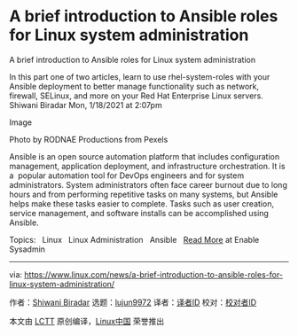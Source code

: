 [#]: collector: (lujun9972)
[#]: translator: ( )
[#]: reviewer: ( )
[#]: publisher: ( )
[#]: url: ( )
[#]: subject: (A brief introduction to Ansible roles for Linux system administration)
[#]: via: (https://www.linux.com/news/a-brief-introduction-to-ansible-roles-for-linux-system-administration/)
[#]: author: (Shiwani Biradar https://www.redhat.com/sysadmin/ansible-system-role)

A brief introduction to Ansible roles for Linux system administration
======

A brief introduction to Ansible roles for Linux system administration

In this part one of two articles, learn to use rhel-system-roles with your Ansible deployment to better manage functionality such as network, firewall, SELinux, and more on your Red Hat Enterprise Linux servers.
Shiwani Biradar
Mon, 1/18/2021 at 2:07pm

Image

Photo by RODNAE Productions from Pexels

Ansible is an open source automation platform that includes configuration management, application deployment, and infrastructure orchestration. It is a  popular automation tool for DevOps engineers and for system administrators. System administrators often face career burnout due to long hours and from performing repetitive tasks on many systems, but Ansible helps make these tasks easier to complete. Tasks such as user creation, service management, and software installs can be accomplished using Ansible.

Topics:  
Linux  
Linux Administration  
Ansible  
[Read More][1] at Enable Sysadmin

--------------------------------------------------------------------------------

via: https://www.linux.com/news/a-brief-introduction-to-ansible-roles-for-linux-system-administration/

作者：[Shiwani Biradar][a]
选题：[lujun9972][b]
译者：[译者ID](https://github.com/译者ID)
校对：[校对者ID](https://github.com/校对者ID)

本文由 [LCTT](https://github.com/LCTT/TranslateProject) 原创编译，[Linux中国](https://linux.cn/) 荣誉推出

[a]: https://www.redhat.com/sysadmin/ansible-system-role
[b]: https://github.com/lujun9972
[1]: https://www.redhat.com/sysadmin/ansible-system-role
